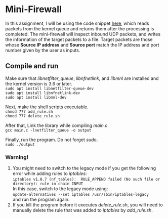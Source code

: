 # Mini-Firewall
In this assignment, I will be using the code snippet [here](https://www.netfilter.org/projects/libnetfilter_queue/doxygen/html/nfqnl__test_8c_source.html), which reads packets from the kernel queue and returns them after the processing is completed. The mini-firewall will inspect inbound UDP packets, and writes the information of the target packets to a file. Target packets are those whose **Source IP address** and **Source port** match the IP address and port number given by the user as inputs.

## Compile and run
Make sure that *libnetfilter_queue*, *libnfnetlink*, and *libmnl* are installed and the kernel version is 3.6 or later.  
`sudo apt install libnetfilter-queue-dev`  
`sudo apt install libnfnetlink-dev`  
`sudo apt install libmnl-dev`

Next, make the shell scripts executable.  
`chmod 777 add_rule.sh`  
`chmod 777 delete_rule.sh`  

After that, Link the library while compiling *main.c*.  
`gcc main.c -lnetfilter_queue -o output`

Finally, run the program. Do not forget *sudo*.  
`sudo ./output`

### Warning!
1. You might need to switch to the legacy mode if you get the following error while adding rules to *iptables*:  
`iptables v1.8.7 (nf_tables):  RULE_APPEND failed (No such file or directory): rule in chain INPUT`  
In this case, switch to the legacy mode using:  
`update-alternatives --set iptables /usr/sbin/iptables-legacy`  
and run the program again.
 2. If you kill the program before it executes *delete_rule.sh*, you will need to manually delete the rule that was added to *iptables* by *add_rule.sh*. 